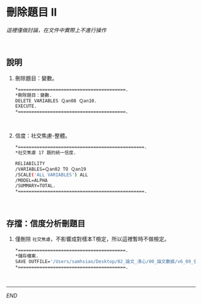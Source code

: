 # 刪除題目 II

_這裡僅做討論，在文件中實際上不進行操作_

<br>

## 說明

1. 刪除題目：變數。

    ```bash
    *========================================.
    *刪除題目：變數.
    DELETE VARIABLES Ｑan08 Ｑan10.
    EXECUTE.
    *========================================.
    ```

<br>

2. 信度：社交焦慮-整體。

    ```bash
    *===============================================.
    *社交焦慮 17 題的統一信度.

    RELIABILITY
    /VARIABLES=Ｑan02 TO Ｑan19
    /SCALE('ALL VARIABLES') ALL
    /MODEL=ALPHA
    /SUMMARY=TOTAL.
    *===============================================.
    ```

<br>

## 存擋：信度分析刪題目

1. 僅刪除 `社交焦慮`，不影響成對樣本T檢定，所以這裡暫時不做檢定。

    ```bash
    *========================================.
    *儲存檔案.
    SAVE OUTFILE='/Users/samhsiao/Desktop/02_論文_清心/00_論文數據/v6_09_信度分析刪題目.sav'.
    *========================================.
    ```

<br>

___

_END_